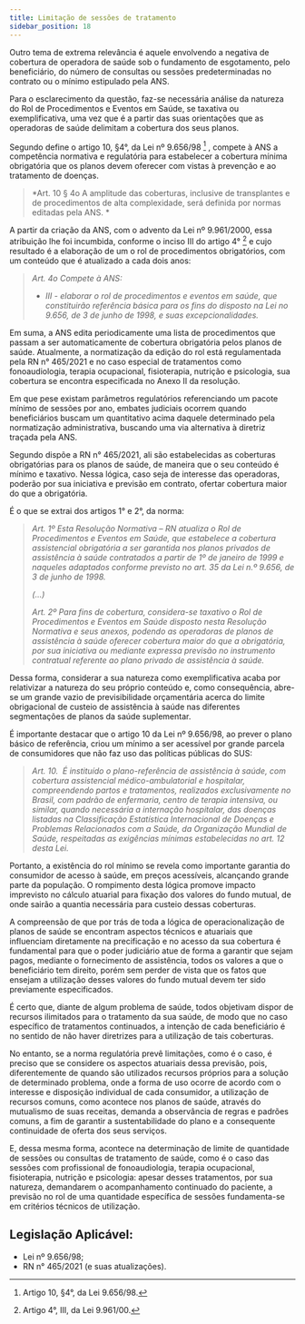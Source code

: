 ```yaml
---
title: Limitação de sessões de tratamento
sidebar_position: 18
---
```


Outro tema de extrema relevância é aquele envolvendo a negativa de cobertura de operadora de saúde sob
o fundamento de esgotamento, pelo beneficiário, do número de consultas ou sessões predeterminadas no
contrato ou o mínimo estipulado pela ANS.

Para o esclarecimento da questão, faz-se necessária análise da natureza do Rol de Procedimentos e Eventos
em Saúde, se taxativa ou exemplificativa, uma vez que é a partir das suas orientações que as operadoras
de saúde delimitam a cobertura dos seus planos.

Segundo define o artigo 10, §4°, da Lei nº 9.656/98 [^284] , compete à ANS a competência normativa e regulatória
para estabelecer a cobertura mínima obrigatória que os planos devem oferecer com vistas à prevenção e
ao tratamento de doenças.

> *Art. 10 § 4o A amplitude das coberturas, inclusive de transplantes e
de procedimentos de alta complexidade, será definida por normas
editadas pela ANS. *

A partir da criação da ANS, com o advento da Lei nº 9.961/2000, essa atribuição lhe foi incumbida, conforme
o inciso III do artigo 4° [^285] e cujo resultado é a elaboração de um o rol de procedimentos obrigatórios, com
um conteúdo que é atualizado a cada dois anos:

>*Art. 4o Compete à ANS:*
>- *III - elaborar o rol de procedimentos e eventos em saúde, que
constituirão referência básica para os fins do disposto na Lei no 9.656,
de 3 de junho de 1998, e suas excepcionalidades.*

Em suma, a ANS edita periodicamente uma lista de procedimentos que passam a ser automaticamente
de cobertura obrigatória pelos planos de saúde. Atualmente, a normatização da edição do rol está
regulamentada pela RN n° 465/2021 e no caso especial de tratamentos como fonoaudiologia, terapia
ocupacional, fisioterapia, nutrição e psicologia, sua cobertura se encontra especificada no Anexo II da
resolução.

Em que pese existam parâmetros regulatórios referenciando um pacote mínimo de sessões por ano,
embates judiciais ocorrem quando beneficiários buscam um quantitativo acima daquele determinado pela
normatização administrativa, buscando uma via alternativa à diretriz traçada pela ANS.

Segundo dispõe a RN n° 465/2021, ali são estabelecidas as coberturas obrigatórias para os planos de
saúde, de maneira que o seu conteúdo é mínimo e taxativo. Nessa lógica, caso seja de interesse das
operadoras, poderão por sua iniciativa e previsão em contrato, ofertar cobertura maior do que a obrigatória.

É o que se extrai dos artigos 1° e 2°, da norma:

>*Art. 1º Esta Resolução Normativa – RN atualiza o Rol de Procedimentos
e Eventos em Saúde, que estabelece a cobertura assistencial
obrigatória a ser garantida nos planos privados de assistência à saúde
contratados a partir de 1º de janeiro de 1999 e naqueles adaptados
conforme previsto no art. 35 da Lei n.º 9.656, de 3 de junho de 1998.*
>
>*(...)*
>
>*Art. 2º Para fins de cobertura, considera-se taxativo o Rol de
Procedimentos e Eventos em Saúde disposto nesta Resolução
Normativa e seus anexos, podendo as operadoras de planos de
assistência à saúde oferecer cobertura maior do que a obrigatória,
por sua iniciativa ou mediante expressa previsão no instrumento
contratual referente ao plano privado de assistência à saúde.*

Dessa forma, considerar a sua natureza como exemplificativa acaba por relativizar a natureza do seu
próprio conteúdo e, como consequência, abre-se um grande vazio de previsibilidade orçamentária acerca
do limite obrigacional de custeio de assistência à saúde nas diferentes segmentações de planos da saúde
suplementar.

É importante destacar que o artigo 10 da Lei nº 9.656/98, ao prever o plano básico de referência,
criou um mínimo a ser acessível por grande parcela de consumidores que não faz uso das políticas
públicas do SUS:

> *Art. 10.  É instituído o plano-referência de assistência à saúde,
com cobertura assistencial médico-ambulatorial e hospitalar,
compreendendo partos e tratamentos, realizados exclusivamente
no Brasil, com padrão de enfermaria, centro de terapia intensiva,
ou similar, quando necessária a internação hospitalar, das doenças
listadas na Classificação Estatística Internacional de Doenças e
Problemas Relacionados com a Saúde, da Organização Mundial de
Saúde, respeitadas as exigências mínimas estabelecidas no art. 12
desta Lei.*

Portanto, a existência do rol mínimo se revela como importante garantia do consumidor de acesso à saúde,
em preços acessíveis, alcançando grande parte da população. O rompimento desta lógica promove impacto
imprevisto no cálculo atuarial para fixação dos valores do fundo mutual, de onde sairão a quantia necessária
para custeio dessas coberturas.

A compreensão de que por trás de toda a lógica de operacionalização de planos de saúde se
encontram aspectos técnicos e atuariais que influenciam diretamente na precificação e no acesso da
sua cobertura é fundamental para que o poder judiciário atue de forma a garantir que sejam pagos,
mediante o fornecimento de assistência, todos os valores a que o beneficiário tem direito, porém sem
perder de vista que os fatos que ensejam a utilização desses valores do fundo mutual devem ter sido
previamente especificados.

É certo que, diante de algum problema de saúde, todos objetivam dispor de recursos ilimitados para o
tratamento da sua saúde, de modo que no caso específico de tratamentos continuados, a intenção de cada
beneficiário é no sentido de não haver diretrizes para a utilização de tais coberturas.

No entanto, se a norma regulatória prevê limitações, como é o caso, é preciso que se considere os aspectos
atuariais dessa previsão, pois, diferentemente de quando são utilizados recursos próprios para a solução
de determinado problema, onde a forma de uso ocorre de acordo com o interesse e disposição individual
de cada consumidor, a utilização de recursos comuns, como acontece nos planos de saúde, através do
mutualismo de suas receitas, demanda a observância de regras e padrões comuns, a fim de garantir a
sustentabilidade do plano e a consequente continuidade de oferta dos seus serviços.

E, dessa mesma forma, acontece na determinação de limite de quantidade de sessões ou consultas de
tratamento de saúde, como é o caso das sessões com profissional de fonoaudiologia, terapia ocupacional,
fisioterapia, nutrição e psicologia: apesar desses tratamentos, por sua natureza, demandarem o
acompanhamento continuado do paciente, a previsão no rol de uma quantidade específica de sessões
fundamenta-se em critérios técnicos de utilização.

## Legislação Aplicável:
- Lei nº 9.656/98;
- RN n° 465/2021 (e suas atualizações).



[^284]: Artigo 10, §4°, da Lei 9.656/98.
[^285]: Artigo 4°, III, da Lei 9.961/00.